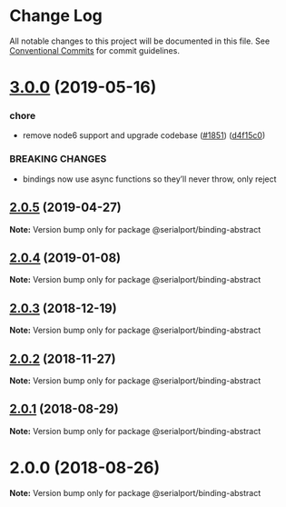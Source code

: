 # Change Log

All notable changes to this project will be documented in this file.
See [Conventional Commits](https://conventionalcommits.org) for commit guidelines.

# [3.0.0](https://github.com/node-serialport/node-serialport/compare/@serialport/binding-abstract@2.0.5...@serialport/binding-abstract@3.0.0) (2019-05-16)


### chore

* remove node6 support and upgrade codebase ([#1851](https://github.com/node-serialport/node-serialport/issues/1851)) ([d4f15c0](https://github.com/node-serialport/node-serialport/commit/d4f15c0))


### BREAKING CHANGES

* bindings now use async functions so they’ll never throw, only reject





## [2.0.5](https://github.com/node-serialport/node-serialport/compare/@serialport/binding-abstract@2.0.4...@serialport/binding-abstract@2.0.5) (2019-04-27)

**Note:** Version bump only for package @serialport/binding-abstract





## [2.0.4](https://github.com/node-serialport/node-serialport/compare/@serialport/binding-abstract@2.0.3...@serialport/binding-abstract@2.0.4) (2019-01-08)

**Note:** Version bump only for package @serialport/binding-abstract





## [2.0.3](https://github.com/node-serialport/node-serialport/compare/@serialport/binding-abstract@2.0.2...@serialport/binding-abstract@2.0.3) (2018-12-19)

**Note:** Version bump only for package @serialport/binding-abstract





## [2.0.2](https://github.com/node-serialport/node-serialport/compare/@serialport/binding-abstract@2.0.1...@serialport/binding-abstract@2.0.2) (2018-11-27)

**Note:** Version bump only for package @serialport/binding-abstract





<a name="2.0.1"></a>
## [2.0.1](https://github.com/node-serialport/node-serialport/compare/@serialport/binding-abstract@2.0.0...@serialport/binding-abstract@2.0.1) (2018-08-29)

**Note:** Version bump only for package @serialport/binding-abstract





<a name="2.0.0"></a>
# 2.0.0 (2018-08-26)

**Note:** Version bump only for package @serialport/binding-abstract
